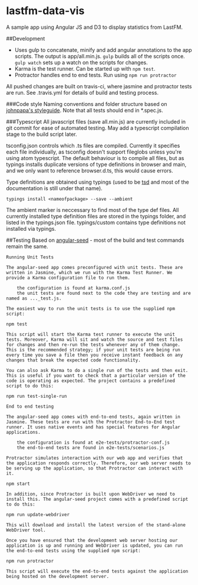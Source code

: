 # lastfm-data-vis
A sample app using Angular JS and D3 to display statistics from LastFM.

##Development

- Uses gulp to concatenate, minify and add angular annotations to the app scripts. The output is app/all.min.js. `gulp` builds all of the scripts once. `gulp watch` sets up a watch on the scripts for changes.
- Karma is the test runner. Can be started up with `npm test`.
- Protractor handles end to end tests. Run using `npm run protractor`

All pushed changes are built on travis-ci, where jasmine and protractor tests are run. See .travis.yml for details of build and testing process.

###Code style
Naming conventions and folder structure based on [johnpapa's styleguide](https://github.com/johnpapa/angular-styleguide). Note that all tests should end in *.spec.js.

###Typescript
All javascript files (save all.min.js) are currently included in git commit for ease of automated testing. May add a typescript compilation stage to the build script later.

tsconfig.json controls which .ts files are compiled. Currently it specifies each file individually, as tsconfig doesn't support fileglobs unless you're using atom typescript. The default behaviour is to compile all files, but as typings installs duplicate versions of type definitions in browser and main, and we only want to reference browser.d.ts, this would cause errors.

Type definitions are obtained using typings (used to be [tsd](http://definitelytyped.org/tsd/) and most of the documentation is still under that name).

  `typings install <nameofpackage> --save --ambient`

The ambient marker is neccessary to find most of the type def files. All currently installed type definition files are stored in the typings folder, and listed in the typings.json file. typings/custom contains type definitions not installed via typings.


##Testing
Based on [angular-seed](https://github.com/angular/angular-seed) - most of the build and test commands remain the same.

    Running Unit Tests
    
    The angular-seed app comes preconfigured with unit tests. These are written in Jasmine, which we run with the Karma Test Runner. We provide a Karma configuration file to run them.
    
        the configuration is found at karma.conf.js
        the unit tests are found next to the code they are testing and are named as ..._test.js.
    
    The easiest way to run the unit tests is to use the supplied npm script:
    
    npm test
    
    This script will start the Karma test runner to execute the unit tests. Moreover, Karma will sit and watch the source and test files for changes and then re-run the tests whenever any of them change. This is the recommended strategy; if your unit tests are being run every time you save a file then you receive instant feedback on any changes that break the expected code functionality.
    
    You can also ask Karma to do a single run of the tests and then exit. This is useful if you want to check that a particular version of the code is operating as expected. The project contains a predefined script to do this:
    
    npm run test-single-run
    
    End to end testing
    
    The angular-seed app comes with end-to-end tests, again written in Jasmine. These tests are run with the Protractor End-to-End test runner. It uses native events and has special features for Angular applications.
    
        the configuration is found at e2e-tests/protractor-conf.js
        the end-to-end tests are found in e2e-tests/scenarios.js
    
    Protractor simulates interaction with our web app and verifies that the application responds correctly. Therefore, our web server needs to be serving up the application, so that Protractor can interact with it.
    
    npm start
    
    In addition, since Protractor is built upon WebDriver we need to install this. The angular-seed project comes with a predefined script to do this:
    
    npm run update-webdriver
    
    This will download and install the latest version of the stand-alone WebDriver tool.
    
    Once you have ensured that the development web server hosting our application is up and running and WebDriver is updated, you can run the end-to-end tests using the supplied npm script:
    
    npm run protractor
    
    This script will execute the end-to-end tests against the application being hosted on the development server.
